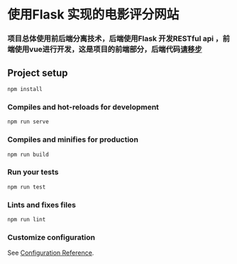 # 使用Flask 实现的电影评分网站

### 项目总体使用前后端分离技术，后端使用Flask 开发RESTful api ，前端使用vue进行开发，这是项目的前端部分，后端代码[请移步](https://github.com/xxiaocheng/flask_douban_moive_web)


## Project setup
```
npm install
```

### Compiles and hot-reloads for development
```
npm run serve
```

### Compiles and minifies for production
```
npm run build
```

### Run your tests
```
npm run test
```

### Lints and fixes files
```
npm run lint
```

### Customize configuration
See [Configuration Reference](https://cli.vuejs.org/config/).
